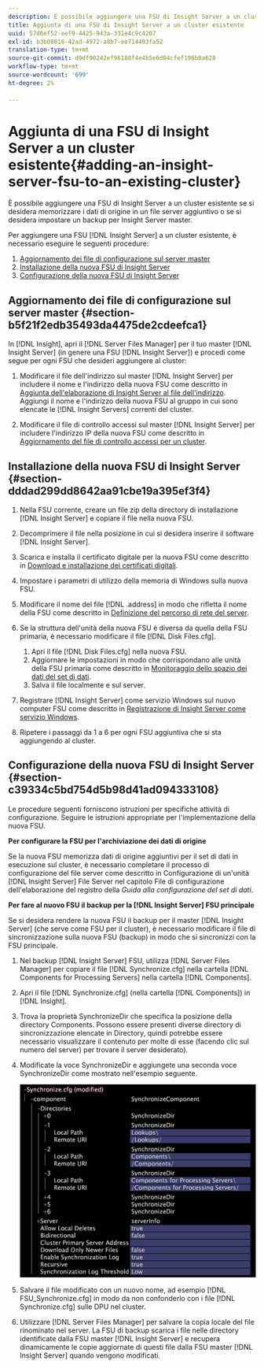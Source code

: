 ```yaml
---
description: È possibile aggiungere una FSU di Insight Server a un cluster esistente se si desidera memorizzare i dati di origine in un file server aggiuntivo o se si desidera impostare un backup per Insight Server master.
title: Aggiunta di una FSU di Insight Server a un cluster esistente
uuid: 57d6ef52-eef9-4425-943a-331e4c9c4207
exl-id: b3b08016-42ad-4972-a8b7-ee714493fa52
translation-type: tm+mt
source-git-commit: d9df90242ef96188f4e4b5e6d04cfef196b0a628
workflow-type: tm+mt
source-wordcount: '699'
ht-degree: 2%

---
```


# Aggiunta di una FSU di Insight Server a un cluster esistente{#adding-an-insight-server-fsu-to-an-existing-cluster}

È possibile aggiungere una FSU di Insight Server a un cluster esistente se si desidera memorizzare i dati di origine in un file server aggiuntivo o se si desidera impostare un backup per Insight Server master.

Per aggiungere una FSU [!DNL Insight Server] a un cluster esistente, è necessario eseguire le seguenti procedure:

1. [Aggiornamento dei file di configurazione sul server master](../../../../../home/c-inst-svr/c-install-ins-svr/c-ins-svr-clstrs/c-add-ins-svrs-ex-clstr/c-add-fsu-ex-clstr.md#section-b5f21f2edb35493da4475de2cdeefca1)
1. [Installazione della nuova FSU di Insight Server](../../../../../home/c-inst-svr/c-install-ins-svr/c-ins-svr-clstrs/c-add-ins-svrs-ex-clstr/c-add-fsu-ex-clstr.md#section-dddad299dd8642aa91cbe19a395ef3f4)
1. [Configurazione della nuova FSU di Insight Server](../../../../../home/c-inst-svr/c-install-ins-svr/c-ins-svr-clstrs/c-add-ins-svrs-ex-clstr/c-add-fsu-ex-clstr.md#section-c39334c5bd754d5b98d41ad094333108)

## Aggiornamento dei file di configurazione sul server master {#section-b5f21f2edb35493da4475de2cdeefca1}

In [!DNL Insight], apri il [!DNL Server Files Manager] per il tuo master [!DNL Insight Server] (in genere una FSU [!DNL Insight Server]) e procedi come segue per ogni FSU che desideri aggiungere al cluster:

1. Modificare il file dell&#39;indirizzo sul master [!DNL Insight Server] per includere il nome e l&#39;indirizzo della nuova FSU come descritto in [Aggiunta dell&#39;elaborazione di Insight Server al file dell&#39;indirizzo](../../../../../home/c-inst-svr/c-install-ins-svr/c-ins-svr-clstrs/c-inst-ins-svr-clstr/c-inst-proc-clstr/c-config-mstr-ins-svr-clstr.md#section-2fe5298180164e8dbaa59ea6b6ff682d). Aggiungi il nome e l&#39;indirizzo della nuova FSU al gruppo in cui sono elencate le [!DNL Insight Servers] correnti del cluster.

1. Modificare il file di controllo accessi sul master [!DNL Insight Server] per includere l&#39;indirizzo IP della nuova FSU come descritto in [Aggiornamento del file di controllo accessi per un cluster](../../../../../home/c-inst-svr/c-install-ins-svr/c-ins-svr-clstrs/c-inst-ins-svr-clstr/c-inst-proc-clstr/c-config-mstr-ins-svr-clstr.md#section-fce1367d92a445168c35e9ca506e7d6b).

## Installazione della nuova FSU di Insight Server {#section-dddad299dd8642aa91cbe19a395ef3f4}

1. Nella FSU corrente, creare un file zip della directory di installazione [!DNL Insight Server] e copiare il file nella nuova FSU.
1. Decomprimere il file nella posizione in cui si desidera inserire il software [!DNL Insight Server].
1. Scarica e installa il certificato digitale per la nuova FSU come descritto in [Download e installazione dei certificati digitali](../../../../../home/c-inst-svr/c-install-ins-svr/t-install-proc-inst-svr-dpu/c-dnld-dgtl-cert/c-dnld-dgtl-cert.md#concept-4f79c240492f4e52b6375b4b3bbefa17).
1. Impostare i parametri di utilizzo della memoria di Windows sulla nuova FSU.
1. Modificare il nome del file [!DNL .address] in modo che rifletta il nome della FSU come descritto in [Definizione del percorso di rete del server](../../../../../home/c-inst-svr/c-install-ins-svr/t-install-proc-inst-svr-dpu/c-svrs-ntwk-loc/c-svrs-ntwk-loc.md#concept-87dd2aa3448c415ca1285bc445a8c649).

1. Se la struttura dell&#39;unità della nuova FSU è diversa da quella della FSU primaria, è necessario modificare il file [!DNL Disk Files.cfg].

   1. Apri il file [!DNL Disk Files.cfg] nella nuova FSU.
   1. Aggiornare le impostazioni in modo che corrispondano alle unità della FSU primaria come descritto in [Monitoraggio dello spazio dei dati del set di dati](../../../../../home/c-inst-svr/c-admin-inst-svr/c-mntr-disk-spc/t-mntr-dtst-data-spc.md#task-6223fa2c718845678824a0a96df96a03).
   1. Salva il file localmente e sul server.

1. Registrare [!DNL Insight Server] come servizio Windows sul nuovo computer FSU come descritto in [Registrazione di Insight Server come servizio Windows](../../../../../home/c-inst-svr/c-install-ins-svr/t-install-proc-inst-svr-dpu/c-reg-wdws-svc.md#concept-f2c7aa891d544a2595aa01d0d796a540).

1. Ripetere i passaggi da 1 a 6 per ogni FSU aggiuntiva che si sta aggiungendo al cluster.

## Configurazione della nuova FSU di Insight Server {#section-c39334c5bd754d5b98d41ad094333108}

Le procedure seguenti forniscono istruzioni per specifiche attività di configurazione. Seguire le istruzioni appropriate per l&#39;implementazione della nuova FSU.

**Per configurare la FSU per l&#39;archiviazione dei dati di origine**

Se la nuova FSU memorizza dati di origine aggiuntivi per il set di dati in esecuzione sul cluster, è necessario completare il processo di configurazione del file server come descritto in Configurazione di un&#39;unità [!DNL Insight Server] File Server nel capitolo File di configurazione dell&#39;elaborazione del registro della *Guida alla configurazione del set di dati*.

**Per fare al nuovo FSU il backup per la  [!DNL Insight Server] FSU principale**

Se si desidera rendere la nuova FSU il backup per il master [!DNL Insight Server] (che serve come FSU per il cluster), è necessario modificare il file di sincronizzazione sulla nuova FSU (backup) in modo che si sincronizzi con la FSU principale.

1. Nel backup [!DNL Insight Server] FSU, utilizza [!DNL Server Files Manager] per copiare il file [!DNL Synchronize.cfg] nella cartella [!DNL Components for Processing Servers] nella cartella [!DNL Components].

1. Apri il file [!DNL Synchronize.cfg] (nella cartella [!DNL Components]) in [!DNL Insight].

1. Trova la proprietà SynchronizeDir che specifica la posizione della directory Components. Possono essere presenti diverse directory di sincronizzazione elencate in Directory, quindi potrebbe essere necessario visualizzare il contenuto per molte di esse (facendo clic sul numero del server) per trovare il server desiderato).
1. Modificate la voce SynchronizeDir e aggiungete una seconda voce SynchronizeDir come mostrato nell&#39;esempio seguente.

   ![](assets/cfg_cluster_SynchronizeDirEditComponents.png)

1. Salvare il file modificato con un nuovo nome, ad esempio [!DNL FSU_Synchronize.cfg] in modo da non confonderlo con i file [!DNL Synchronize.cfg] sulle DPU nel cluster.

1. Utilizzare [!DNL Server Files Manager] per salvare la copia locale del file rinominato nel server. La FSU di backup scarica i file nelle directory identificate dalla FSU master [!DNL Insight Server] e recupera dinamicamente le copie aggiornate di questi file dalla FSU master [!DNL Insight Server] quando vengono modificati.
